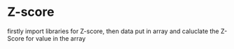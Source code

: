 # Z-score
firstly import libraries for Z-score, then data put in array and caluclate the Z-Score for value in the array
